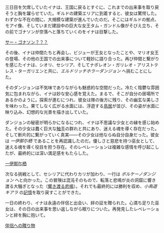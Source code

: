 <!-- title: ニノイナ -->
<!-- status: 生存 -->

三日目を欠席していたイナは、王国に戻るとすぐに、これまでの出来事を取り戻そうと胸を躍らせていた。ギルドの建築エリアに到着すると、彼女は驚愕した。わずかな不在の間に、大規模な建築が進んでいたのだ。そこにはギルドの拠点、モアイ像、そしていまだ建設中の巨大な女王タム・ガンドル像がそびえ立ち、その前でゴナソンが奈落へと落ちていくのをイナは目撃した。

[サー・ゴナソン？？？](#embed:https://www.youtube.com/live/KE-Qhw2T1CY?t=673)

その後、イナは仲間たちと再会し、ビジューが王女となったことや、マリオ女王の登場、その他の王国での出来事について軽妙に語り合った。再び仲間と繋がりを感じたイナは、シオリ、セシリア、そしてナポレオン・ガリレオ・アリストテレス・ターガリエンと共に、_エルドリッチホラーダンジョン_ へ挑むことにした。

そのダンジョンは不気味でありながらも魅惑的な空間だった。冷たく陰鬱な雰囲気に包まれながら、イナは妙な安心感を覚えた。まるで、そこが自分の居場所であるかのように。探索が進むにつれ、彼女は隊の後方に残り、その幽玄な美しさを味わった。果てしなく広がる水面には、浮遊する[鳥居](https://www.youtube.com/live/KE-Qhw2T1CY?feature=shared&t=2837)が並び、その姿が水面に映り込み、幻想的な光景を描き出していた。

ダンジョンの秘密が明らかになるにつれ、イナは不思議な少女との縁を感じ始めた。その少女は蠢く巨大な[触手](https://www.youtube.com/live/KE-Qhw2T1CY?feature=shared&t=2848)の群れと共にあり、迷える魂を導く存在だった。そして断片的に繋がっていく真実——その少女は他ならぬ自分自身だった。彼女は _一伊那尓栖_ であることを再認識したのだ。優しさと慈悲を持つ巫女として、迷える魂を導く役目を担う存在。そのレベレーションは複雑な感情を呼び起こしたが、最終的には深い満足感をもたらした。

[一伊那尓栖](#embed:https://www.youtube.com/live/KE-Qhw2T1CY?t=4575)

次なる挑戦として、セシリアに代わりカリが加わり、一行は _ボルケーノダンジョン_ へと向かった。この冒険は混沌そのもので、転落と悲鳴が炎の洞窟に響き渡る大騒ぎとなった（[響き渡る悲鳴](https://www.youtube.com/live/KE-Qhw2T1CY?feature=shared&t=6431)）。それでも最終的には勝利を収め、_小鳥遊キアラ_ の[記憶](https://www.youtube.com/live/KE-Qhw2T1CY?feature=shared&t=9581)を取り戻すことができた。

一日の終わり、イナは永遠の伴侶と出会い、絆の証を贈られた。心満ち足りた巫女は、その日の出来事を思い返しながら眠りについた。再発見したレベレーションと絆を胸に抱いて。

[伴侶への贈り物](#embed:https://www.youtube.com/live/KE-Qhw2T1CY?feature=shared&t=9858)
